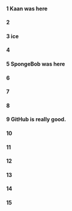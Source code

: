 #### 1 Kaan was here
#### 2
#### 3 ice
#### 4
#### 5 SpongeBob was here
#### 6
#### 7
#### 8
#### 9 GitHub is really good.
#### 10
#### 11
#### 12
#### 13
#### 14
#### 15